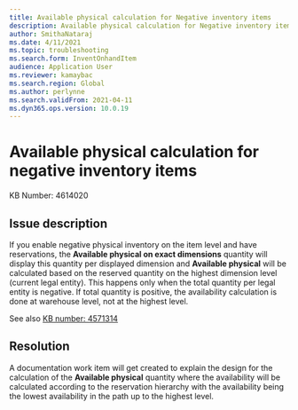 ```yaml
---
title: Available physical calculation for Negative inventory items
description: Available physical calculation for Negative inventory items
author: SmithaNataraj
ms.date: 4/11/2021
ms.topic: troubleshooting
ms.search.form: InventOnhandItem
audience: Application User
ms.reviewer: kamaybac
ms.search.region: Global
ms.author: perlynne
ms.search.validFrom: 2021-04-11
ms.dyn365.ops.version: 10.0.19
---
```

<!-- KFM: The title should describe an issue -->
# Available physical calculation for negative inventory items

KB Number: 4614020

## Issue description
<!-- KFM: What is the issue? What is the actual vs. the expected behavior? -->
If you enable negative physical inventory on the item level and have reservations, the **Available physical on exact dimensions** quantity will display this quantity per displayed dimension and **Available physical** will be calculated based on the reserved quantity on the highest dimension level (current legal entity). This happens only when the total quantity per legal entity is negative. If total quantity is positive, the availability calculation is done at warehouse level, not at the highest level.

See also [KB number: 4571314](https://fix.lcs.dynamics.com/Issue/Details?bugId=374704&dbType=3&qc=86d62a3c2da9d3023f8df5d0847c0423ff7b65c22f79d2e48fe3de4f5f1c198b)

## Resolution
<!-- KFM: This resolution promises documentation that doesn't exist. Please revise or remove this topic. -->

A documentation work item will get created to explain the design for the calculation of the **Available physical** quantity where the availability will be calculated according to the reservation hierarchy with the availability being the lowest availability in the path up to the highest level.
